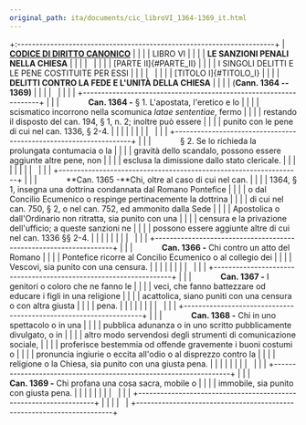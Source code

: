 ```yaml
---
original_path: ita/documents/cic_libroVI_1364-1369_it.html
---
```


+:----------------------------------------------------------------------+
| **[CODICE DI DIRITTO CANONICO](../../cic_index_it.html)**             |
|                                                                       |
| LIBRO VI                                                              |
|                                                                       |
| **LE SANZIONI PENALI NELLA CHIESA**                                   |
|                                                                       |
|                                                                       |
|                                                                       |
| [PARTE II]{#PARTE_II}                                                 |
|                                                                       |
| I SINGOLI DELITTI E LE PENE COSTITUITE PER ESSI                       |
|                                                                       |
|                                                                       |
|                                                                       |
| [TITOLO I]{#TITOLO_I}                                                 |
|                                                                       |
| **DELITTI CONTRO LA FEDE E L\'UNITÀ DELLA CHIESA**                    |
|                                                                       |
| (**Cann. 1364 -- 1369)**                                              |
|                                                                       |
|                                                                       |
|                                                                       |
| +------------------------------------------------------------------+  |
| |             **Can. 1364 -** § 1. L'apostata, l'eretico e lo      |  |
| | scismatico incorrono nella scomunica *latae sententiae*, fermo   |  |
| | restando il disposto del can. 194, § 1, n. 2; inoltre può essere |  |
| | punito con le pene di cui nel can. 1336, § 2-4.                  |  |
| |                                                                  |  |
| |                                                                  |  |
| +------------------------------------------------------------------+  |
| |             § 2. Se lo richieda la prolungata contumacia o la    |  |
| | gravità dello scandalo, possono essere aggiunte altre pene, non  |  |
| | esclusa la dimissione dallo stato clericale.                     |  |
| |                                                                  |  |
| |                                                                  |  |
| +------------------------------------------------------------------+  |
| |             **Can. 1365 -**Chi, oltre al caso di cui nel can.    |  |
| | 1364, § 1, insegna una dottrina condannata dal Romano Pontefice  |  |
| | o dal Concilio Ecumenico o respinge pertinacemente la dottrina   |  |
| | di cui nel can. 750, § 2, o nel can. 752, ed ammonito dalla Sede |  |
| | Apostolica o dall'Ordinario non ritratta, sia punito con una     |  |
| | censura e la privazione dell'ufficio; a queste sanzioni ne       |  |
| | possono essere aggiunte altre di cui nel can. 1336 §§ 2-4.       |  |
| |                                                                  |  |
| |                                                                  |  |
| +------------------------------------------------------------------+  |
| |             **Can. 1366 -** Chi contro un atto del Romano        |  |
| | Pontefice ricorre al Concilio Ecumenico o al collegio dei        |  |
| | Vescovi, sia punito con una censura.                             |  |
| |                                                                  |  |
| |                                                                  |  |
| +------------------------------------------------------------------+  |
| |             **Can. 1367 -** I genitori o coloro che ne fanno le  |  |
| | veci, che fanno battezzare od educare i figli in una religione   |  |
| | acattolica, siano puniti con una censura o con altra giusta      |  |
| | pena.                                                            |  |
| |                                                                  |  |
| |                                                                  |  |
| +------------------------------------------------------------------+  |
| |             **Can. 1368 -** Chi in uno spettacolo o in una       |  |
| | pubblica adunanza o in uno scritto pubblicamente divulgato, o in |  |
| | altro modo servendosi degli strumenti di comunicazione sociale,  |  |
| | proferisce bestemmia od offende gravemente i buoni costumi o     |  |
| | pronuncia ingiurie o eccita all'odio o al disprezzo contro la    |  |
| | religione o la Chiesa, sia punito con una giusta pena.           |  |
| |                                                                  |  |
| |                                                                  |  |
| +------------------------------------------------------------------+  |
| |             **Can. 1369 -** Chi profana una cosa sacra, mobile o |  |
| | immobile, sia punito con giusta pena.                            |  |
| |                                                                  |  |
| |                                                                  |  |
| +------------------------------------------------------------------+  |
|                                                                       |
|                                                                       |
+-----------------------------------------------------------------------+